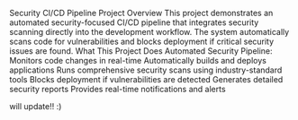 Security CI/CD Pipeline Project
Overview
This project demonstrates an automated security-focused CI/CD pipeline that integrates security scanning directly into the development workflow. The system automatically scans code for vulnerabilities and blocks deployment if critical security issues are found.
What This Project Does
Automated Security Pipeline:
Monitors code changes in real-time
Automatically builds and deploys applications
Runs comprehensive security scans using industry-standard tools
Blocks deployment if vulnerabilities are detected
Generates detailed security reports
Provides real-time notifications and alerts



will update!! :)
